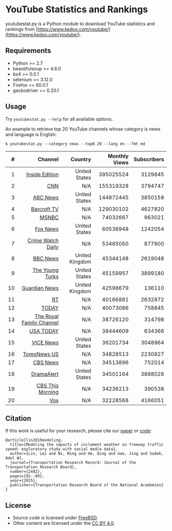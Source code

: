 YouTube Statistics and Rankings
====
youtubestat.py is a Python module to download YouTube statistics and rankings from [https://www.kedoo.com/youtube/](https://www.kedoo.com/youtube/).

Requirements
----
* Python >= 2.7
* beautifulsoup >= 4.6.0
* bs4 >= 0.0.1
* selenium >= 3.12.0
* Firefox >= 60.0.1
* geckodriver >= 0.20.1

Usage
----
Try `youtubestat.py --help` for all available options.

An example to retrieve top 20 YouTube channels whose category is news and language is English:
```
$ youtubestat.py --category news --topN 20 --lang en --fmt md
```
| # | Channel | Country | Monthly Views | Subscribers |
|----:|----:|----:|----:|----:|
| 1 | [Inside Edition](https://www.youtube.com/channel/UC9k-yiEpRHMNVOnOi_aQK8w) | United States | 395025524 | 3129845 |
| 2 | [CNN](https://www.youtube.com/channel/UCupvZG-5ko_eiXAupbDfxWw) | N/A | 155319328 | 3794747 |
| 3 | [ABC News](https://www.youtube.com/channel/UCBi2mrWuNuyYy4gbM6fU18Q) | United States | 144872445 | 3850158 |
| 4 | [Barcroft TV](https://www.youtube.com/channel/UCfwx98Wty7LhdlkxL5PZyLA) | N/A | 129030102 | 4627820 |
| 5 | [MSNBC](https://www.youtube.com/channel/UCaXkIU1QidjPwiAYu6GcHjg) | N/A | 74032667 | 963021 |
| 6 | [Fox News](https://www.youtube.com/channel/UCXIJgqnII2ZOINSWNOGFThA) | United States | 60536948 | 1242054 |
| 7 | [Crime Watch Daily](https://www.youtube.com/channel/UC69uYUqvx-vw4luuX7aHNLQ) | N/A | 53485050 | 877800 |
| 8 | [BBC News](https://www.youtube.com/channel/UC16niRr50-MSBwiO3YDb3RA) | United Kingdom | 45344148 | 2619048 |
| 9 | [The Young Turks](https://www.youtube.com/channel/UC1yBKRuGpC1tSM73A0ZjYjQ) | United States | 45159957 | 3899180 |
| 10 | [Guardian News](https://www.youtube.com/channel/UCIRYBXDze5krPDzAEOxFGVA) | United Kingdom | 42598679 | 136110 |
| 11 | [RT](https://www.youtube.com/channel/UCpwvZwUam-URkxB7g4USKpg) | N/A | 40166881 | 2632872 |
| 12 | [TODAY](https://www.youtube.com/channel/UChDKyKQ59fYz3JO2fl0Z6sg) | N/A | 40073086 | 758845 |
| 13 | [The Royal Family Channel](https://www.youtube.com/channel/UCCvgLV2Ixb8KCemj-UtXZ-g) | N/A | 38726120 | 314798 |
| 14 | [USA TODAY](https://www.youtube.com/channel/UCP6HGa63sBC7-KHtkme-p-g) | N/A | 38444609 | 634366 |
| 15 | [VICE News](https://www.youtube.com/channel/UCZaT_X_mc0BI-djXOlfhqWQ) | United States | 36201734 | 3048964 |
| 16 | [TomoNews US](https://www.youtube.com/channel/UCt-WqkTyKK1_70U4bb4k4lQ) | N/A | 34828513 | 2230927 |
| 17 | [CBS News](https://www.youtube.com/channel/UC8p1vwvWtl6T73JiExfWs1g) | N/A | 34513896 | 752014 |
| 18 | [DramaAlert](https://www.youtube.com/channel/UC11PvrGPzo6Y7Zc6-e9cAKg) | United States | 34501164 | 3888026 |
| 19 | [CBS This Morning](https://www.youtube.com/channel/UC-SJ6nODDmufqBzPBwCvYvQ) | N/A | 34236213 | 390538 |
| 20 | [Vox](https://www.youtube.com/channel/UCLXo7UDZvByw2ixzpQCufnA) | N/A | 32228568 | 4166051 |

Citation
----
If this work is useful for your research, please cite our [paper](https://library.nextrans.org/) or [code](https://github.com/Eroica-cpp/YouTube-Statistics):
```
@article{lin2015modeling,
  title={Modeling the impacts of inclement weather on freeway traffic speed: exploratory study with social media data},
  author={Lin, Lei and Ni, Ming and He, Qing and Gao, Jing and Sadek, Adel W},
  journal={Transportation Research Record: Journal of the Transportation Research Board},
  number={2482},
  pages={82--89},
  year={2015},
  publisher={Transportation Research Board of the National Academies}
}
```

License
----
* Source code is licensed under [FreeBSD](https://opensource.org/licenses/BSD-2-Clause).
* Other content are licensed under the [CC BY 4.0](https://creativecommons.org/licenses/by/4.0/).
